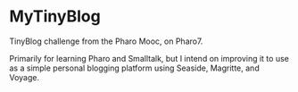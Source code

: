 # MyTinyBlog

TinyBlog challenge from the Pharo Mooc, on Pharo7.

Primarily for learning Pharo and Smalltalk, but I intend on improving it to use as a simple personal blogging platform using Seaside, Magritte, and Voyage.
